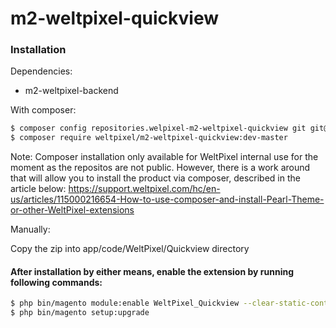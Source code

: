 # m2-weltpixel-quickview

### Installation

Dependencies:
 - m2-weltpixel-backend

With composer:

```sh
$ composer config repositories.welpixel-m2-weltpixel-quickview git git@github.com:rusdragos/m2-weltpixel-quickview.git
$ composer require weltpixel/m2-weltpixel-quickview:dev-master
```
Note: Composer installation only available for WeltPixel internal use for the moment as the repositos are not public. However, there is a work around that will allow you to install the product via composer, described in the article below: https://support.weltpixel.com/hc/en-us/articles/115000216654-How-to-use-composer-and-install-Pearl-Theme-or-other-WeltPixel-extensions


Manually:

Copy the zip into app/code/WeltPixel/Quickview directory


#### After installation by either means, enable the extension by running following commands:

```sh
$ php bin/magento module:enable WeltPixel_Quickview --clear-static-content
$ php bin/magento setup:upgrade
```
